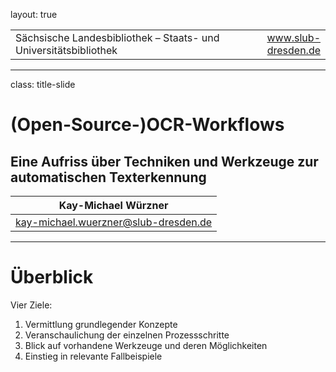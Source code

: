 layout: true
  
<div class="my-header"></div>

<div class="my-footer">
  <table>
    <tr>
      <td>Sächsische Landesbibliothek – Staats- und Universitätsbibliothek</td>
      <td style="text-align:right"><a href="https://www.slub-dresden.de/">www.slub-dresden.de</a></td>
    </tr>
  </table>
</div>

---

class: title-slide

# (Open-Source-)OCR-Workflows
## Eine Aufriss über Techniken und Werkzeuge zur automatischen Texterkennung

| Kay-Michael Würzner |
|:-------------------:|
[kay-michael.wuerzner@slub-dresden.de](mailto:kay-michael.wuerzner@slub-dresden.de) |


---

# Überblick

Vier Ziele:
1. Vermittlung grundlegender Konzepte
2. Veranschaulichung der einzelnen Prozessschritte
3. Blick auf vorhandene Werkzeuge und deren Möglichkeiten
4. Einstieg in relevante Fallbeispiele
